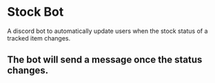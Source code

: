 # Stock Bot
A discord bot to automatically update users when the stock status of a tracked item changes.

The bot will send a message once the status changes. 
---

